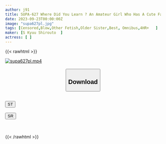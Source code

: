 ```yaml
---
author: j91
title: SUPA-627 Where Did You Learn ? An Amateur Girl Who Has A Cute Face And Is Too Good At Blowjobs The Best Blowjobs Until Ejaculation 51 People 4 Hours! 
date: 2023-09-23T00:00:00Z
image: "supa627pl.jpg"
tags: [Censored,Blow,Other Fetish,Older Sister,Best, Omnibus,4HR+	]
maker: [S Kyuu Shirouto  ]
actress: [ ]
---
```



{{< rawhtml >}}

<div class="video" data-videoid="Kgvxb6VjGzh0Xvv">
    <a href="javascript:;">
        <img src="https://my.j91.asia/posts/supa627pl/supa627pl.jpg" width="WIDTH" height="HEIGHT" alt="supa627pl.mp4" loading="lazy">
    </a>
</div>

<script type="text/javascript" src="https://j91.asia/asset/on-demand-st.js"></script>

<br>
  <link rel="stylesheet" href="https://j91.asia/asset/bs5.css">
  
  <center>
  <button class="btn btn-primary" type="button" data-bs-toggle="collapse" data-bs-target=".multi-collapse" aria-expanded="false" aria-controls="multiCollapseExample1 multiCollapseExample2"><h2>Download</h2></button></center>
</p>
<div class="row">
  <div class="col">
    <div class="collapse multi-collapse" id="multiCollapseExample1">
      <div class="card card-body">
	      	      <br>
<div class="buttons">  
<a href="https://streamtape.to/v/Kgvxb6VjGzh0Xvv"><button class="btn-hover color-3"><i class="fa fa-download"></i> ST</button></a></div>
    </div>
  </div>
</div>
  <div class="col">
    <div class="collapse multi-collapse" id="multiCollapseExample2">
      <div class="card card-body">
	      <br>
<div class="buttons">
    <a href="https://streamruby.com/gmjmw2pao3oo"><button class="btn-hover color-9"><i class="fa fa-download"></i> SR</button></a></div>
<br><br>
      </div>
    </div>
  </div>
</div>

{{< /rawhtml >}}